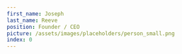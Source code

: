 ```yaml
---
first_name: Joseph
last_name: Reeve
position: Founder / CEO
picture: /assets/images/placeholders/person_small.png
index: 0
---
```

